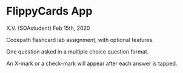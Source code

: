 # FlippyCards App
X.V. (SOAstudent)
Feb 15th, 2020

Codepath flashcard lab assignment, with optional features.

One question asked in a multiple choice question format.

An X-mark or a check-mark will appear after each answer is tapped.
